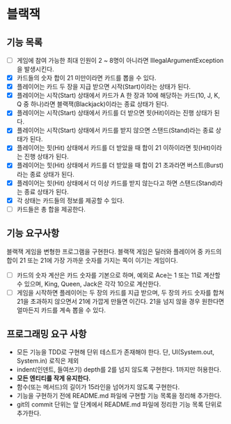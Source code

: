 # 블랙잭

## 기능 목록
- [ ] 게임에 참여 가능한 최대 인원이 2 ~ 8명이 아니라면 IllegalArgumentException 을 발생시킨다.
- [x] 카드들의 숫자 합이 21 미만이라면 카드를 뽑을 수 있다.
- [x] 플레이어는 카드 두 장을 지급 받으면 시작(Start)이라는 상태가 된다.
- [x] 플레이어는 시작(Start) 상태에서 카드가 A 한 장과 10에 해당하는 카드(10, J, K, Q 중 하나)라면 블랙잭(Blackjack)이라는 종료 상태가 된다.
- [x] 플레이어는 시작(Start) 상태에서 카드를 더 받으면 힛(Hit)이라는 진행 상태가 된다.
- [x] 플레이어는 시작(Start) 상태에서 카드를 받지 않으면 스탠드(Stand)라는 종료 상태가 된다.
- [x] 플레이어는 힛(Hit) 상태에서 카드를 더 받았을 때 합이 21 이하이라면 힛(Hit)이라는 진행 상태가 된다.
- [x] 플레이어는 힛(Hit) 상태에서 카드를 더 받았을 때 합이 21 초과라면 버스트(Burst)라는 종료 상태가 된다.
- [x] 플레이어는 힛(Hit) 상태에서 더 이상 카드를 받지 않는다고 하면 스탠드(Stand)라는 종료 상태가 된다.
- [x] 각 상태는 카드들의 정보를 제공할 수 있다.
- [ ] 카드들은 총 합을 제공한다.

## 기능 요구사항
블랙잭 게임을 변형한 프로그램을 구현한다. 블랙잭 게임은 딜러와 플레이어 중 카드의 합이 21 또는 21에 가장 가까운 숫자를 가지는 쪽이 이기는 게임이다.
- [ ] 카드의 숫자 계산은 카드 숫자를 기본으로 하며, 예외로 Ace는 1 또는 11로 계산할 수 있으며, King, Queen, Jack은 각각 10으로 계산한다.
- [ ] 게임을 시작하면 플레이어는 두 장의 카드를 지급 받으며, 두 장의 카드 숫자를 합쳐 21을 초과하지 않으면서 21에 가깝게 만들면 이긴다. 21을 넘지 않을 경우 원한다면 얼마든지 카드를 계속 뽑을 수 있다.

## 프로그래밍 요구 사항
- 모든 기능을 TDD로 구현해 단위 테스트가 존재해야 한다. 단, UI(System.out, System.in) 로직은 제외
- indent(인덴트, 들여쓰기) depth를 2를 넘지 않도록 구현한다. 1까지만 허용한다.
- **모든 엔티티를 작게 유지한다.**
- 함수(또는 메서드)의 길이가 15라인을 넘어가지 않도록 구현한다.
- 기능을 구현하기 전에 README.md 파일에 구현할 기능 목록을 정리해 추가한다.
- git의 commit 단위는 앞 단계에서 README.md 파일에 정리한 기능 목록 단위로 추가한다.
